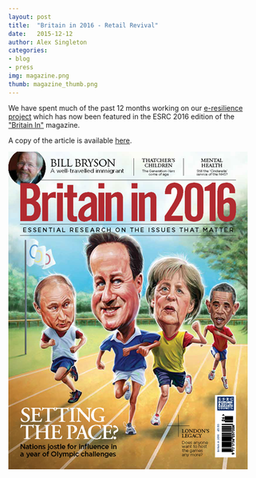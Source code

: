 ```yaml
---
layout: post
title:  "Britain in 2016 - Retail Revival"
date:   2015-12-12
author: Alex Singleton
categories: 
- blog
- press
img: magazine.png
thumb: magazine_thumb.png
---
```


We have spent much of the past 12 months working on our [e-resilience project](http://geographicdatascience.com/project/eresilience/) which has now been featured in the ESRC 2016 edition of the ["Britain In"](http://www.esrc.ac.uk/news-events-and-publications/publications/magazines-and-newsletters/britain-in-magazine/) magazine.

A copy of the article is available [here](/assets/pdf/BRIT16_Retail.pdf).

![Britain in 2016](/assets/img/blog/Brit2016_cover.png)